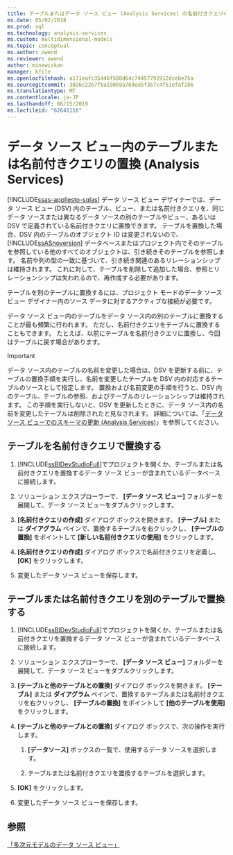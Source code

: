```yaml
---
title: テーブルまたはデータ ソース ビュー (Analysis Services) の名前付きクエリの置換 |Microsoft Docs
ms.date: 05/02/2018
ms.prod: sql
ms.technology: analysis-services
ms.custom: multidimensional-models
ms.topic: conceptual
ms.author: owend
ms.reviewer: owend
author: minewiskan
manager: kfile
ms.openlocfilehash: a171eafc35446f588d64c74457792912dcebe75a
ms.sourcegitcommit: 3026c22b7fba19059a769ea5f367c4f51efaf286
ms.translationtype: MT
ms.contentlocale: ja-JP
ms.lasthandoff: 06/15/2019
ms.locfileid: "62641116"
---
```

# <a name="replace-a-table-or-a-named-query-in-a-data-source-view-analysis-services"></a>データ ソース ビュー内のテーブルまたは名前付きクエリの置換 (Analysis Services)
[!INCLUDE[ssas-appliesto-sqlas](../../includes/ssas-appliesto-sqlas.md)]
  データ ソース ビュー デザイナーでは、データ ソース ビュー (DSV) 内のテーブル、ビュー、または名前付きクエリを、同じデータ ソースまたは異なるデータ ソースの別のテーブルやビュー、あるいは DSV で定義されている名前付きクエリに置換できます。 テーブルを置換した場合、DSV 内のテーブルのオブジェクト ID は変更されないので、 [!INCLUDE[ssASnoversion](../../includes/ssasnoversion-md.md)] データベースまたはプロジェクト内でそのテーブルを参照している他のすべてのオブジェクトは、引き続きそのテーブルを参照します。 名前や列の型の一致に基づいて、引き続き関連のあるリレーションシップは維持されます。 これに対して、テーブルを削除して追加した場合、参照とリレーションシップは失われるので、再作成する必要があります。  
  
 テーブルを別のテーブルに置換するには、プロジェクト モードのデータ ソース ビュー デザイナー内のソース データに対するアクティブな接続が必要です。  
  
 データ ソース ビュー内のテーブルをデータ ソース内の別のテーブルに置換することが最も頻繁に行われます。 ただし、名前付きクエリをテーブルに置換することもできます。 たとえば、以前にテーブルを名前付きクエリに置換し、今回はテーブルに戻す場合があります。  
  
> [!IMPORTANT]  
>  データ ソース内のテーブルの名前を変更した場合は、DSV を更新する前に、テーブルの置換手順を実行し、名前を変更したテーブルを DSV 内の対応するテーブルのソースとして指定します。 置換および名前変更の手順を行うと、DSV 内のテーブル、テーブルの参照、およびテーブルのリレーションシップは維持されます。 この手順を実行しないと、DSV を更新したときに、データ ソース内の名前を変更したテーブルは削除されたと見なされます。 詳細については、「[データ ソース ビューでのスキーマの更新 (Analysis Services)](../../analysis-services/multidimensional-models/refresh-the-schema-in-a-data-source-view-analysis-services.md)」を参照してください。  
  
##  <a name="bkmk_nq"></a> テーブルを名前付きクエリで置換する  
  
1.  [!INCLUDE[ssBIDevStudioFull](../../includes/ssbidevstudiofull-md.md)]でプロジェクトを開くか、テーブルまたは名前付きクエリを置換するデータ ソース ビューが含まれているデータベースに接続します。  
  
2.  ソリューション エクスプローラーで、 **[データ ソース ビュー]** フォルダーを展開して、データ ソース ビューをダブルクリックします。  
  
3.  **[名前付きクエリの作成]** ダイアログ ボックスを開きます。 **[テーブル]** または **ダイアグラム** ペインで、置換するテーブルを右クリックし、 **[テーブルの置換]** をポイントして **[新しい名前付きクエリの使用]** をクリックします。  
  
4.  **[名前付きクエリの作成]** ダイアログ ボックスで名前付きクエリを定義し、 **[OK]** をクリックします。  
  
5.  変更したデータ ソース ビューを保存します。  
  
## <a name="replace-a-table-or-named-query-with-a-table"></a>テーブルまたは名前付きクエリを別のテーブルで置換する  
  
1.  [!INCLUDE[ssBIDevStudioFull](../../includes/ssbidevstudiofull-md.md)]でプロジェクトを開くか、テーブルまたは名前付きクエリを置換するデータ ソース ビューが含まれているデータベースに接続します。  
  
2.  ソリューション エクスプローラーで、 **[データ ソース ビュー]** フォルダーを展開して、データ ソース ビューをダブルクリックします。  
  
3.  **[テーブルと他のテーブルとの置換]** ダイアログ ボックスを開きます。 **[テーブル]** または **ダイアグラム** ペインで、置換するテーブルまたは名前付きクエリを右クリックし、 **[テーブルの置換]** をポイントして **[他のテーブルを使用]** をクリックします。  
  
4.  **[テーブルと他のテーブルとの置換]** ダイアログ ボックスで、次の操作を実行します。  
  
    1.  **[データソース]** ボックスの一覧で、使用するデータ ソースを選択します。  
  
    2.  テーブルまたは名前付きクエリを置換するテーブルを選択します。  
  
5.  **[OK]** をクリックします。  
  
6.  変更したデータ ソース ビューを保存します。  
  
## <a name="see-also"></a>参照  
 [「多次元モデルのデータ ソース ビュー」](../../analysis-services/multidimensional-models/data-source-views-in-multidimensional-models.md)  
  
  
